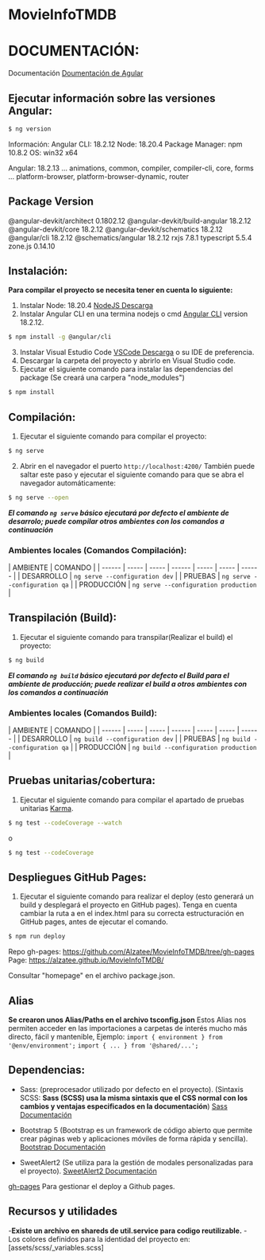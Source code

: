 # MovieInfoTMDB
# DOCUMENTACIÓN:
Documentación [Doumentación de Agular](https://angular.dev/overview)


## Ejecutar información sobre las versiones Angular:
````sh
$ ng version
````

Información:
Angular CLI: 18.2.12
Node: 18.20.4
Package Manager: npm 10.8.2
OS: win32 x64

Angular: 18.2.13
... animations, common, compiler, compiler-cli, core, forms
... platform-browser, platform-browser-dynamic, router

Package                         Version
---------------------------------------------------------
@angular-devkit/architect       0.1802.12
@angular-devkit/build-angular   18.2.12
@angular-devkit/core            18.2.12
@angular-devkit/schematics      18.2.12
@angular/cli                    18.2.12
@schematics/angular             18.2.12
rxjs                            7.8.1
typescript                      5.5.4
zone.js                         0.14.10


## Instalación:
**Para compilar el proyecto se necesita tener en cuenta lo siguiente:**

1. Instalar Node: 18.20.4 [NodeJS Descarga](https://nodejs.org/en/)
2. Instalar Angular CLI en una termina nodejs o cmd [Angular CLI](https://www.npmjs.com/package/@angular/cli) version 18.2.12.
````sh
$ npm install -g @angular/cli
````
3. Instalar Visual Estudio Code [VSCode Descarga](https://code.visualstudio.com/) o su IDE de preferencia.
4. Descargar la carpeta del proyecto y abrirlo en Visual Studio code.
5. Ejecutar el siguiente comando para instalar las dependencias del package (Se creará una carpera "node_modules")
````sh
$ npm install
````


## Compilación:
1. Ejecutar el siguiente comando para compilar el proyecto:
````sh
$ ng serve
````
2. Abrir en el navegador el puerto `http://localhost:4200/`
También puede saltar este paso y ejecutar el siguiente comando para que se abra el navegador automáticamente:
````sh
$ ng serve --open
````
***El comando `ng serve` básico ejecutará por defecto el ambiente de desarrolo; puede compilar otros ambientes con los comandos a continuación***
### Ambientes locales (Comandos Compilación):
| AMBIENTE | COMANDO |
| ------ | ----- | ----- | ------ | ----- | ----- | ------ |
| DESARROLLO     | `ng serve --configuration dev`          |
| PRUEBAS        | `ng serve --configuration qa`           |
| PRODUCCIÓN     | `ng serve --configuration production`   |


## Transpilación (Build):
1. Ejecutar el siguiente comando para transpilar(Realizar el build) el proyecto:
````sh
$ ng build
````
***El comando `ng build` básico ejecutará por defecto el Build para el ambiente de producción; puede realizar el build a otros ambientes con los comandos a continuación***
### Ambientes locales (Comandos Build):
| AMBIENTE | COMANDO |
| ------ | ----- | ----- | ------ | ----- | ----- | ------ |
| DESARROLLO     | `ng build --configuration dev`          |
| PRUEBAS        | `ng build --configuration qa`           |
| PRODUCCIÓN     | `ng build --configuration production`   |


## Pruebas unitarias/cobertura:
1. Ejecutar el siguiente comando para compilar el apartado de pruebas unitarias
[Karma](https://karma-runner.github.io).
````sh
$ ng test --codeCoverage --watch 
````
o
````sh
$ ng test --codeCoverage
````


## Despliegues GitHub Pages:
1. Ejecutar el siguiente comando para realizar el deploy (esto generará un build y desplegará el proyecto en GitHub pages).
Tenga en cuenta cambiar la ruta a <base href="./"> en el index.html para su correcta estructuración en GitHub pages, antes de ejecutar el comando.
````sh
$ npm run deploy
````
Repo gh-pages: https://github.com/Alzatee/MovieInfoTMDB/tree/gh-pages
Page: https://alzatee.github.io/MovieInfoTMDB/

Consultar "homepage" en el archivo package.json.


## Alias
**Se crearon unos Alias/Paths en el archivo tsconfig.json**
Estos Alias nos permiten acceder en las importaciones a carpetas de interés mucho más directo, fácil y mantenible, Ejemplo:
`import { environment } from '@env/environment';`
`import { ... } from '@shared/...';`


## Dependencias:
- Sass: (preprocesador utilizado por defecto en el proyecto).
(Sintaxis SCSS: **Sass (SCSS) usa la misma sintaxis que el CSS normal con los cambios y ventajas especificados en la documentación**)
[Sass Documentación](https://sass-lang.com/)

- Bootstrap 5 (Bootstrap es un framework de código abierto que permite crear páginas web y aplicaciones móviles de forma rápida y sencilla).
[Bootstrap Documentación](https://getbootstrap.com/)

- SweetAlert2 (Se utiliza para la gestión de modales personalizadas para el proyecto).
[SweetAlert2 Documentación](https://sweetalert2.github.io/) 

[gh-pages](https://www.npmjs.com/package/gh-pages) Para gestionar el deploy a Github pages.


## Recursos y utilidades
-**Existe un archivo en shareds de util.service para codigo reutilizable.**
-Los colores definidos para la identidad del proyecto en: [assets/scss/_variables.scss]